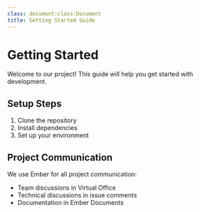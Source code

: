 ```yaml
---
class: document:class:Document
title: Getting Started Guide
---
```

# Getting Started

Welcome to our project! This guide will help you get started with development.

## Setup Steps

1. Clone the repository
2. Install dependencies
3. Set up your environment

## Project Communication
We use Ember for all project communication:
- Team discussions in Virtual Office
- Technical discussions in issue comments
- Documentation in Ember Documents